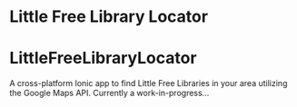 Little Free Library Locator
=====================

# LittleFreeLibraryLocator
A cross-platform Ionic app to find Little Free Libraries in your area utilizing the Google Maps API. 
Currently a work-in-progress...
